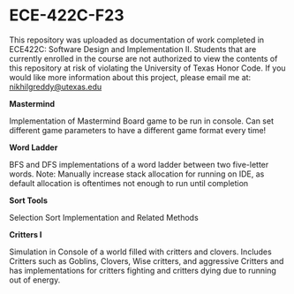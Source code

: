 # ECE-422C-F23
This repository was uploaded as documentation of work completed in ECE422C: Software Design and Implementation II. Students that are currently enrolled in the course are not authorized to view the contents of this repository at risk of violating the University of Texas Honor Code. 
If you would like more information about this project, please email me at: nikhilgreddy@utexas.edu


**Mastermind**

Implementation of Mastermind Board game to be run in console. Can set different game parameters to have a different game format every time!

**Word Ladder**

BFS and DFS implementations of a word ladder between two five-letter words. Note: Manually increase stack allocation for running on IDE, as default allocation is oftentimes not enough to run until completion

**Sort Tools**

Selection Sort Implementation and Related Methods

**Critters I**

Simulation in Console of a world filled with critters and clovers. Includes Critters such as Goblins, Clovers, Wise critters, and aggressive Critters and has implementations for critters fighting and critters dying due to running out of energy.
